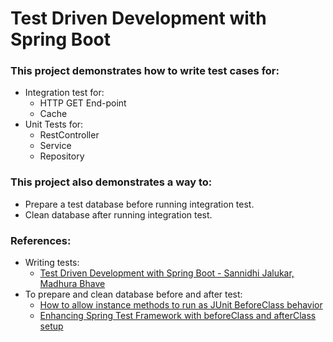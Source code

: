 # Test Driven Development with Spring Boot

### This project demonstrates how to write test cases for:
- Integration test for:
    - HTTP GET End-point
    - Cache
- Unit Tests for:
    - RestController
    - Service
    - Repository

### This project also demonstrates a way to:
- Prepare a test database before running integration test.
- Clean database after running integration test.

### References:
- Writing tests:
    - [Test Driven Development with Spring Boot - Sannidhi Jalukar, Madhura Bhave](https://www.youtube.com/watch?v=s9vt6UJiHg4)
- To prepare and clean database before and after test:
    - [How to allow instance methods to run as JUnit BeforeClass behavior](https://dzone.com/articles/enhancing-spring-test)
    - [Enhancing Spring Test Framework with beforeClass and afterClass setup](http://saltnlight5.blogspot.com/2012/09/enhancing-spring-test-framework-with.html)